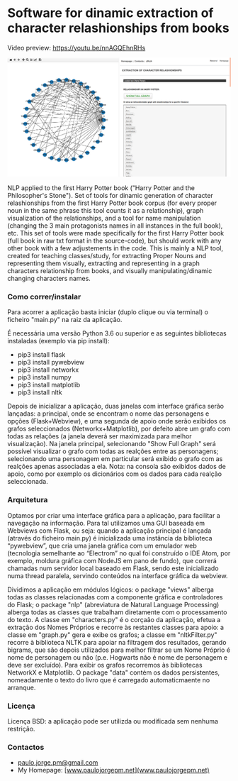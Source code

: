 # Software for dinamic extraction of character relashionships from books #

Video preview: https://youtu.be/nnAGQEhnRHs

![screenshot](print_spln.jpg)

NLP applied to the first Harry Potter book ("Harry Potter and the Philosopher's Stone"). Set of tools for dinamic generation of character relashionships from the first Harry Potter book corpus (for every proper noun in the same phrase this tool counts it as a relationship), graph visualization of the relationships, and a tool for name manipulation (changing the 3 main protagonists names in all instances in the full book), etc.
This set of tools were made specifically for the first Harry Potter book (full book in raw txt format in the source-code), but should work with any other book with a few adjustements in the code. This is mainly a NLP tool, created for teaching classes/study, for extracting Proper Nouns and representing them visually, extracting and representing in a graph characters relationship from books, and visually manipulating/dinamic changing characters names.

### Como correr/instalar ###

Para acorrer a aplicação basta iniciar (duplo clique ou via terminal) o ficheiro "main.py" na raiz da aplicação.

É necessária uma versão Python 3.6 ou superior e as seguintes bibliotecas instaladas (exemplo via pip install):

* pip3 install flask
* pip3 install pywebview
* pip3 install networkx
* pip3 install numpy
* pip3 install matplotlib
* pip3 install nltk

Depois de inicializar a aplicação, duas janelas com interface gráfica serão lançadas: a principal, onde se encontram o nome das personagens e opções (Flask+Webview), e uma segunda de apoio onde serão exibidos os grafos seleccionados (Networkx+Matplotlib), por defeito abre um grafo com todas as relações (a janela deverá ser maximizada para melhor visualização). Na janela principal, selecionando "Show Full Graph" será possível visualizar o grafo com todas as realções entre as personagens; selecionando uma personagem em particular será exibido o grafo com as realções apenas associadas a ela.
Nota: na consola são exibidos dados de apoio, como por exemplo os dicionários com os dados para cada realção seleccionada.

### Arquitetura ###
Optamos por criar uma interface gráfica para a aplicação, para facilitar a navegação na informação. Para tal utilizamos uma GUI baseada em Webviews com Flask, ou seja: quando a aplicação principal é lançada (através do ficheiro main.py) é inicializada uma instância da biblioteca “pywebview”, que cria uma janela gráfica com um emulador web (tecnologia semelhante ao “Electrom” no qual foi construído o IDE Atom, por exemplo, moldura gráfica com NodeJS em pano de fundo), que correrá chamadas num servidor local baseado em Flask, sendo este inicializado numa thread paralela, servindo conteúdos na interface gráfica da webview. 

Dividimos a aplicação em módulos lógicos: o package "views" alberga todas as classes relacionadas com a componente gráfica e controladores do Flask; o package "nlp" (abreviatura de Natural Language Processing) alberga todas as classes que trabalham diretamente com o processamento do texto. A classe em "characters.py" é o corçaão da aplicação, efetua a extração dos Nomes Próprios e recorre às restantes classes para apoio: a classe em "graph.py" gera e exibe os grafos; a classe em "nltkFilter.py" recorre à biblioteca NLTK para apoiar na filtragem dos resultados, gerando bigrams, que são depois utilizados para melhor filtrar se um Nome Próprio é nome de personagem ou não (p.e. Hogwarts não é nome de personagem e deve ser excluído). Para exibir os grafos recorremos às bibliotecas NetworkX e Matplotlib. O package "data" contém os dados persistentes, nomeadamente o texto do livro que é carregado automaticmaente no arranque.


### Licença ###
Licença BSD: a aplicação pode ser utilizda ou modificada sem nenhuma restrição.


### Contactos ###
* paulo.jorge.pm@gmail.com
* My Homepage: [www.paulojorgepm.net](www.paulojorgepm.net)
